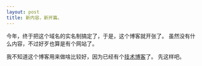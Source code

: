 ```yaml
---
layout: post
title: 新内容，新开篇。
---
```


今年，终于把这个域名的实名制搞定了，于是，这个博客就开张了。
虽然没有什么内容，不过好歹也算是有个网站了。

我不知道这个博客用来做啥比较好，因为已经有个[技术博客](http://dewafer.com)了。
先这样吧。